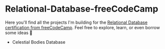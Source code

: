 # Relational-Database-freeCodeCamp
Here you'll find all the projects I'm building for the [Relational Database certification from freeCodeCamp](https://www.freecodecamp.org/learn/relational-database/). Feel free to explore, learn, or even borrow some ideas 🦇
* Celestial Bodies Database
